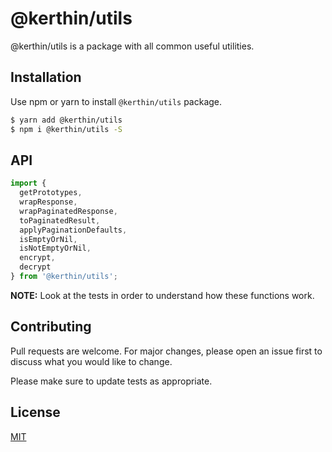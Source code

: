 # @kerthin/utils
@kerthin/utils is a package with all common useful utilities.

## Installation
Use npm or yarn to install `@kerthin/utils` package.

```sh
$ yarn add @kerthin/utils
$ npm i @kerthin/utils -S
```

## API

```typescript
import {
  getPrototypes,
  wrapResponse,
  wrapPaginatedResponse,
  toPaginatedResult,
  applyPaginationDefaults,
  isEmptyOrNil,
  isNotEmptyOrNil,
  encrypt,
  decrypt
} from '@kerthin/utils';
```

**NOTE:** Look at the tests in order to understand how these functions work.

## Contributing
Pull requests are welcome. For major changes, please open an issue first to discuss what you would like to change.

Please make sure to update tests as appropriate.

## License
[MIT](https://choosealicense.com/licenses/mit/)